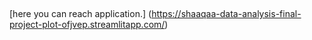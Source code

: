 ## 
[here you can reach application.] (https://shaaqaa-data-analysis-final-project-plot-ofjvep.streamlitapp.com/)


